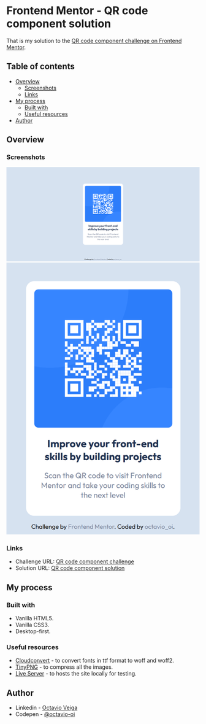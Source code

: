# Frontend Mentor - QR code component solution

That is my solution to the [QR code component challenge on Frontend Mentor](https://www.frontendmentor.io/challenges/qr-code-component-iux_sIO_H).

## Table of contents

- [Overview](#overview)
  - [Screenshots](#screenshots)
  - [Links](#links)
- [My process](#my-process)
  - [Built with](#built-with)
  - [Useful resources](#useful-resources)
- [Author](#author)

## Overview

### Screenshots

![desktop](github/screenshot/desktop.png)
![mobile](github/screenshot/mobile.png)

### Links

- Challenge URL: [QR code component challenge](https://www.frontendmentor.io/challenges/qr-code-component-iux_sIO_H)
- Solution URL: [QR code component solution](https://octavio-oi.github.io/Frontend-Mentor-Challenges-Complete/challenges/qr-code-component/)

## My process

### Built with

- Vanilla HTML5.
- Vanilla CSS3.
- Desktop-first.

### Useful resources

- [Cloudconvert](https://cloudconvert.com/) - to convert fonts in ttf format to woff and woff2.
- [TinyPNG](https://tinypng.com/) - to compress all the images.
- [Live Server](https://marketplace.visualstudio.com/items?itemName=ritwickdey.LiveServer) - to hosts the site locally for testing.

## Author

- Linkedin - [Octavio Veiga](https://www.linkedin.com/in/octavio-veiga-1606ba1a2/)
- Codepen - [@octavio-oi](https://codepen.io/octavio-oi)
